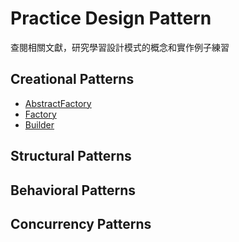 # Practice Design Pattern

查閱相關文獻，研究學習設計模式的概念和實作例子練習

## Creational Patterns 
* [AbstractFactory](https://github.com/zhouchenyu000/practice-design-pattern/tree/main/src/main/java/design_pattern/design_pattern/Creational/AbstractFactory)
* [Factory](https://github.com/zhouchenyu000/Practice-design-pattern/tree/main/src/main/java/design_pattern/design_pattern/Creational/Factory)
* [Builder](https://github.com/zhouchenyu000/Practice-design-pattern/tree/main/src/main/java/design_pattern/design_pattern/Creational/Factory)
## Structural Patterns 

## Behavioral Patterns  

## Concurrency Patterns
